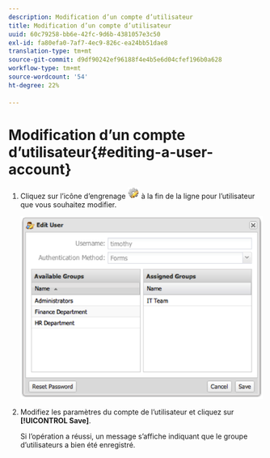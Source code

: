 ```yaml
---
description: Modification d’un compte d’utilisateur
title: Modification d’un compte d’utilisateur
uuid: 60c79258-bb6e-42fc-9d6b-4381057e3c50
exl-id: fa80efa0-7af7-4ec9-826c-ea24bb51dae8
translation-type: tm+mt
source-git-commit: d9df90242ef96188f4e4b5e6d04cfef196b0a628
workflow-type: tm+mt
source-wordcount: '54'
ht-degree: 22%

---
```


# Modification d’un compte d’utilisateur{#editing-a-user-account}

1. Cliquez sur l’icône d’engrenage ![](assets/edit_icon.png) à la fin de la ligne pour l’utilisateur que vous souhaitez modifier.

   ![](assets/edit_user_account.png)

1. Modifiez les paramètres du compte de l’utilisateur et cliquez sur **[!UICONTROL Save]**.

   Si l’opération a réussi, un message s’affiche indiquant que le groupe d’utilisateurs a bien été enregistré.
